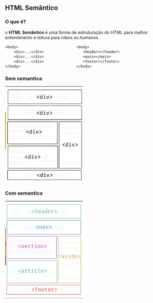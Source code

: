 ## HTML Semântico

### O que é?

o **HTML Semântico** é uma forma de estruturação do HTML para melhor entendimento e leitura para robos ou humanos.

```
<body>                           <body>
    <div>...</div>                  <header></header>
    <div>...</div>                  <main></main>
    <div>...</div>                  <footer></footer>
</body>                          </body>
```

### Sem semantica
![alt text](image-1.png)

### Com semantica
![alt text](image-2.png)